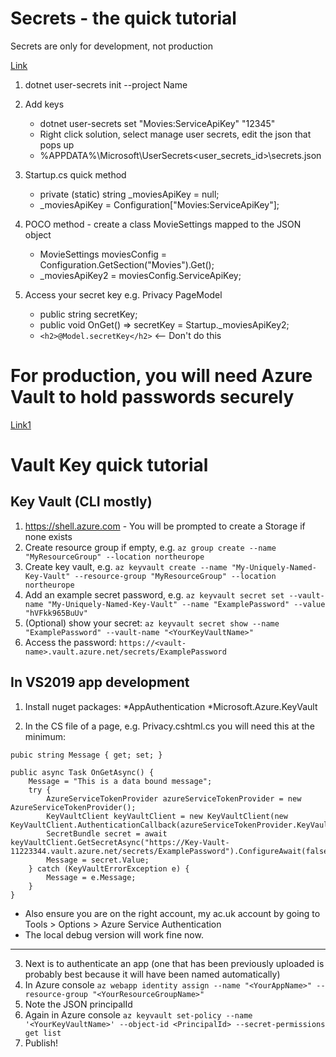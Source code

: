 ﻿# Secrets - the quick tutorial

Secrets are only for development, not production

[Link](https://docs.microsoft.com/en-us/aspnet/core/security/app-secrets?view=aspnetcore-3.0&tabs=windows)

1. dotnet user-secrets init --project Name
2. Add keys 
	* dotnet user-secrets set "Movies:ServiceApiKey" "12345"
	* Right click solution, select manage user secrets, edit the json that pops up
	* %APPDATA%\Microsoft\UserSecrets\<user_secrets_id>\secrets.json

3. Startup.cs quick method
	* private (static) string _moviesApiKey = null;
	* _moviesApiKey = Configuration["Movies:ServiceApiKey"];

4. POCO method - create a class MovieSettings mapped to the JSON object 
	* MovieSettings moviesConfig = Configuration.GetSection("Movies").Get<MovieSettings>();
	* _moviesApiKey2 = moviesConfig.ServiceApiKey;

5. Access your secret key e.g. Privacy PageModel
	* public string secretKey;
	* public void OnGet() => secretKey = Startup._moviesApiKey2;
	* ```<h2>@Model.secretKey</h2>``` <-- Don't do this 

# For production, you will need Azure Vault to hold passwords securely

[Link1](https://stackoverflow.com/questions/40131672/storing-production-secrets-in-asp-net-core)

# Vault Key quick tutorial

## Key Vault (CLI mostly)

1. https://shell.azure.com - You will be prompted to create a Storage if none exists
2. Create resource group if empty, e.g.
`az group create --name "MyResourceGroup" --location northeurope`
3. Create key vault, e.g.
`az keyvault create --name "My-Uniquely-Named-Key-Vault" --resource-group "MyResourceGroup" --location northeurope`
4. Add an example secret password, e.g. 
`az keyvault secret set --vault-name "My-Uniquely-Named-Key-Vault" --name "ExamplePassword" --value "hVFkk965BuUv"`
5. (Optional) show your secret: 
`az keyvault secret show --name "ExamplePassword" --vault-name "<YourKeyVaultName>"`
6. Access the password: 
`https://<vault-name>.vault.azure.net/secrets/ExamplePassword`

## In VS2019 app development

1. Install nuget packages:
*AppAuthentication
*Microsoft.Azure.KeyVault

2. In the CS file of a page, e.g. Privacy.cshtml.cs you will need this at the minimum:

```
pubic string Message { get; set; }

public async Task OnGetAsync() {            
    Message = "This is a data bound message";
    try {
        AzureServiceTokenProvider azureServiceTokenProvider = new AzureServiceTokenProvider();
        KeyVaultClient keyVaultClient = new KeyVaultClient(new KeyVaultClient.AuthenticationCallback(azureServiceTokenProvider.KeyVaultTokenCallback));
        SecretBundle secret = await keyVaultClient.GetSecretAsync("https://Key-Vault-11223344.vault.azure.net/secrets/ExamplePassword").ConfigureAwait(false);
        Message = secret.Value;
    } catch (KeyVaultErrorException e) {
        Message = e.Message;
    }
}
```

* Also ensure you are on the right account, my ac.uk account by going to Tools > Options > Azure Service Authentication
* The local debug version will work fine now.

------------

3. Next is to authenticate an app (one that has been previously uploaded is probably best because it will have been named automatically)
4. In Azure console
`az webapp identity assign --name "<YourAppName>" --resource-group "<YourResourceGroupName>"`
5. Note the JSON principalId
6. Again in Azure console
`az keyvault set-policy --name '<YourKeyVaultName>' --object-id <PrincipalId> --secret-permissions get list`
7. Publish!

